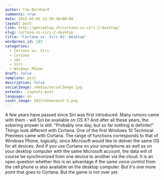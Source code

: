 ```yaml
---
author: Tim Bernhard
comments: true
date: 2015-05-05 12:30:38+00:00
layout: post
link: http://genieblog.ch/cortana-vs-siri-2-desktop/
slug: cortana-vs-siri-2-desktop
title: "Cortana vs. Siri #2: Desktop"
wordpress_id: 182
categories:
  - Cortana vs. Siri
  - Cortana 
  - iOs 
  - Siri 
  - Windows Phone
draft: false
template: post
description: false
socialImage: /media/socialImage.jpg
extends: _layouts.post
language: en
cover_image: 2015/Unbenannt-1.png
---
```


A few years have passed since Siri was first introduced. Many rumors came with them - will Siri be available on OS X? And after all these years, the sobering answer is still: "Probably one day, but so far nothing is definite!"
Things look different with Cortana. One of the first Windows 10 Technical Previews came with Cortana. The range of functions corresponds to that of Windows Phone, logically, since Microsoft would like to deliver the same OS for all devices. And if you use Cortana on your smartphone as well as on your desktop computer with the same Microsoft account, the data will of course be synchronized from one device to another via the cloud.
It is an open question whether this is an advantage if the same voice control from the cell phone is also available on the desktop computer. But it's one more point that goes to Cortana. But the game is not over yet.
